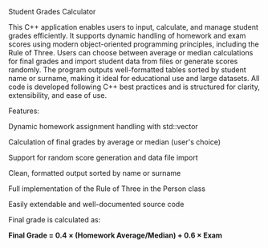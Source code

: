 Student Grades Calculator

This C++ application enables users to input, calculate, and manage student grades efficiently. It supports dynamic handling of homework and exam scores using modern object-oriented programming principles, including the Rule of Three. Users can choose between average or median calculations for final grades and import student data from files or generate scores randomly. The program outputs well-formatted tables sorted by student name or surname, making it ideal for educational use and large datasets. All code is developed following C++ best practices and is structured for clarity, extensibility, and ease of use.

Features:

Dynamic homework assignment handling with std::vector

Calculation of final grades by average or median (user's choice)

Support for random score generation and data file import

Clean, formatted output sorted by name or surname

Full implementation of the Rule of Three in the Person class

Easily extendable and well-documented source code

Final grade is calculated as:

**Final Grade = 0.4 × (Homework Average/Median) + 0.6 × Exam**
